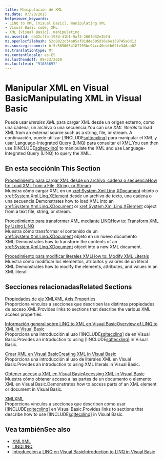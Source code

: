 ```yaml
---
title: Manipulación de XML
ms.date: 07/20/2015
helpviewer_keywords:
- LINQ to XML [Visual Basic], manipulating XML
- Visual Basic code, XML
- XML [Visual Basic], manipulating
ms.assetid: da32cffb-198d-41b1-9af3-260fe32e3b7d
ms.openlocfilehash: 52c8822c34a85af81dde505d36e6e159745a0d12
ms.sourcegitcommit: bf5c5850654187705bc94cc40ebfb62fe346ab02
ms.translationtype: MT
ms.contentlocale: es-ES
ms.lasthandoff: 09/23/2020
ms.locfileid: "91085697"
---
```

# <a name="manipulating-xml-in-visual-basic"></a><span data-ttu-id="579a8-102">Manipular XML en Visual Basic</span><span class="sxs-lookup"><span data-stu-id="579a8-102">Manipulating XML in Visual Basic</span></span>

<span data-ttu-id="579a8-103">Puede usar *literales XML* para cargar XML desde un origen externo, como una cadena, un archivo o una secuencia.</span><span class="sxs-lookup"><span data-stu-id="579a8-103">You can use *XML literals* to load XML from an external source such as a string, file, or stream.</span></span> <span data-ttu-id="579a8-104">A continuación, puede utilizar [!INCLUDE[sqltecxlinq](~/includes/sqltecxlinq-md.md)] para manipular el XML y usar Language-Integrated Query (LINQ) para consultar el XML.</span><span class="sxs-lookup"><span data-stu-id="579a8-104">You can then use [!INCLUDE[sqltecxlinq](~/includes/sqltecxlinq-md.md)] to manipulate the XML and use Language-Integrated Query (LINQ) to query the XML.</span></span>  
  
## <a name="in-this-section"></a><span data-ttu-id="579a8-105">En esta sección</span><span class="sxs-lookup"><span data-stu-id="579a8-105">In This Section</span></span>  

 [<span data-ttu-id="579a8-106">Procedimiento para cargar XML desde un archivo, cadena o secuencia</span><span class="sxs-lookup"><span data-stu-id="579a8-106">How to: Load XML from a File, String, or Stream</span></span>](how-to-load-xml-from-a-file-string-or-stream.md)  
 <span data-ttu-id="579a8-107">Muestra cómo cargar XML en un <xref:System.Xml.Linq.XDocument> objeto o <xref:System.Xml.Linq.XElement> desde un archivo de texto, una cadena o una secuencia.</span><span class="sxs-lookup"><span data-stu-id="579a8-107">Demonstrates how to load XML into an <xref:System.Xml.Linq.XDocument> or <xref:System.Xml.Linq.XElement> object from a text file, string, or stream.</span></span>  
  
 [<span data-ttu-id="579a8-108">Procedimiento para transformar XML mediante LINQ</span><span class="sxs-lookup"><span data-stu-id="579a8-108">How to: Transform XML by Using LINQ</span></span>](how-to-transform-xml-by-using-linq.md)  
 <span data-ttu-id="579a8-109">Muestra cómo transformar el contenido de un <xref:System.Xml.Linq.XDocument> objeto en un nuevo documento XML.</span><span class="sxs-lookup"><span data-stu-id="579a8-109">Demonstrates how to transform the contents of an <xref:System.Xml.Linq.XDocument> object into a new XML document.</span></span>  
  
 [<span data-ttu-id="579a8-110">Procedimiento para modificar literales XML</span><span class="sxs-lookup"><span data-stu-id="579a8-110">How to: Modify XML Literals</span></span>](how-to-modify-xml-literals.md)  
 <span data-ttu-id="579a8-111">Muestra cómo modificar los elementos, atributos y valores de un literal XML.</span><span class="sxs-lookup"><span data-stu-id="579a8-111">Demonstrates how to modify the elements, attributes, and values in an XML literal.</span></span>  
  
## <a name="related-sections"></a><span data-ttu-id="579a8-112">Secciones relacionadas</span><span class="sxs-lookup"><span data-stu-id="579a8-112">Related Sections</span></span>  

 [<span data-ttu-id="579a8-113">Propiedades de eje XML</span><span class="sxs-lookup"><span data-stu-id="579a8-113">XML Axis Properties</span></span>](../../../language-reference/xml-axis/index.md)  
 <span data-ttu-id="579a8-114">Proporciona vínculos a secciones que describen las distintas propiedades de acceso XML.</span><span class="sxs-lookup"><span data-stu-id="579a8-114">Provides links to sections that describe the various XML access properties.</span></span>  
  
 [<span data-ttu-id="579a8-115">Información general sobre LINQ to XML en Visual Basic</span><span class="sxs-lookup"><span data-stu-id="579a8-115">Overview of LINQ to XML in Visual Basic</span></span>](overview-of-linq-to-xml.md)  
 <span data-ttu-id="579a8-116">Proporciona una introducción al uso [!INCLUDE[sqltecxlinq](~/includes/sqltecxlinq-md.md)] de en Visual Basic.</span><span class="sxs-lookup"><span data-stu-id="579a8-116">Provides an introduction to using [!INCLUDE[sqltecxlinq](~/includes/sqltecxlinq-md.md)] in Visual Basic.</span></span>  
  
 [<span data-ttu-id="579a8-117">Crear XML en Visual Basic</span><span class="sxs-lookup"><span data-stu-id="579a8-117">Creating XML in Visual Basic</span></span>](creating-xml.md)  
 <span data-ttu-id="579a8-118">Proporciona una introducción al uso de literales XML en Visual Basic.</span><span class="sxs-lookup"><span data-stu-id="579a8-118">Provides an introduction to using XML literals in Visual Basic.</span></span>  
  
 [<span data-ttu-id="579a8-119">Obtener acceso a XML en Visual Basic</span><span class="sxs-lookup"><span data-stu-id="579a8-119">Accessing XML in Visual Basic</span></span>](accessing-xml.md)  
 <span data-ttu-id="579a8-120">Muestra cómo obtener acceso a las partes de un documento o elemento XML en Visual Basic.</span><span class="sxs-lookup"><span data-stu-id="579a8-120">Demonstrates how to access parts of an XML element or document in Visual Basic.</span></span>  
  
 [<span data-ttu-id="579a8-121">XML</span><span class="sxs-lookup"><span data-stu-id="579a8-121">XML</span></span>](index.md)  
 <span data-ttu-id="579a8-122">Proporciona vínculos a secciones que describen cómo usar [!INCLUDE[sqltecxlinq](~/includes/sqltecxlinq-md.md)] en Visual Basic.</span><span class="sxs-lookup"><span data-stu-id="579a8-122">Provides links to sections that describe how to use [!INCLUDE[sqltecxlinq](~/includes/sqltecxlinq-md.md)] in Visual Basic.</span></span>  
  
## <a name="see-also"></a><span data-ttu-id="579a8-123">Vea también</span><span class="sxs-lookup"><span data-stu-id="579a8-123">See also</span></span>

- [<span data-ttu-id="579a8-124">XML</span><span class="sxs-lookup"><span data-stu-id="579a8-124">XML</span></span>](index.md)
- [<span data-ttu-id="579a8-125">LINQ</span><span class="sxs-lookup"><span data-stu-id="579a8-125">LINQ</span></span>](../linq/index.md)
- [<span data-ttu-id="579a8-126">Introducción a LINQ en Visual Basic</span><span class="sxs-lookup"><span data-stu-id="579a8-126">Introduction to LINQ in Visual Basic</span></span>](../linq/introduction-to-linq.md)
